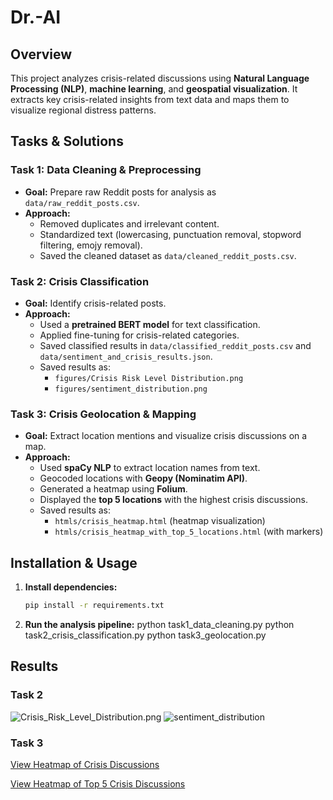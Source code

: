 # Dr.-AI

## Overview
This project analyzes crisis-related discussions using **Natural Language Processing (NLP)**, **machine learning**, and **geospatial visualization**. It extracts key crisis-related insights from text data and maps them to visualize regional distress patterns.

## Tasks & Solutions

### Task 1: Data Cleaning & Preprocessing
- **Goal:** Prepare raw Reddit posts for analysis as `data/raw_reddit_posts.csv`.
- **Approach:**
  - Removed duplicates and irrelevant content.
  - Standardized text (lowercasing, punctuation removal, stopword filtering, emojy removal).
  - Saved the cleaned dataset as `data/cleaned_reddit_posts.csv`.

### Task 2: Crisis Classification
- **Goal:** Identify crisis-related posts.
- **Approach:**
  - Used a **pretrained BERT model** for text classification.
  - Applied fine-tuning for crisis-related categories.
  - Saved classified results in `data/classified_reddit_posts.csv` and `data/sentiment_and_crisis_results.json`.
  - Saved results as:
    - `figures/Crisis Risk Level Distribution.png`
    - `figures/sentiment_distribution.png`

### Task 3: Crisis Geolocation & Mapping
- **Goal:** Extract location mentions and visualize crisis discussions on a map.
- **Approach:**
  - Used **spaCy NLP** to extract location names from text.
  - Geocoded locations with **Geopy (Nominatim API)**.
  - Generated a heatmap using **Folium**.
  - Displayed the **top 5 locations** with the highest crisis discussions.
  - Saved results as:
    - `htmls/crisis_heatmap.html` (heatmap visualization)
    - `htmls/crisis_heatmap_with_top_5_locations.html` (with markers)


## Installation & Usage
1. **Install dependencies:**  
   ```sh
   pip install -r requirements.txt

2. **Run the analysis pipeline:** 
python task1_data_cleaning.py
python task2_crisis_classification.py
python task3_geolocation.py

## Results
### Task 2
![Crisis_Risk_Level_Distribution.png](figures/Crisis_Risk_Level_Distribution.png)
![sentiment_distribution](figures/sentiment_distribution.png)

### Task 3
[View Heatmap of Crisis Discussions](https://github.com/mobinamb/Dr.-AI/blob/main/htmls/crisis_heatmap.html)

[View Heatmap of Top 5 Crisis Discussions](https://github.com/mobinamb/Dr.-AI/blob/main/htmls/crisis_heatmap_with_top_5_locations.html)



